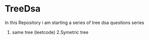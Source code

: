 # TreeDsa
In this Repository i am starting a series of tree dsa questions series
1. same tree (leetcode)
2.Symetric tree
